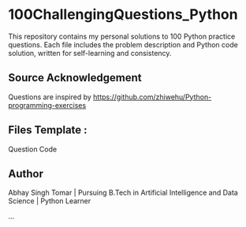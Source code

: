 # 100ChallengingQuestions_Python

This repository contains my personal solutions to 100 Python practice questions. Each file includes the problem description and Python code solution, written for self-learning and consistency.

## Source Acknowledgement
Questions are inspired by 
    https://github.com/zhiwehu/Python-programming-exercises


## Files Template :
Question
Code



## Author
 Abhay Singh Tomar | 
 Pursuing B.Tech in Artificial Intelligence and Data Science | Python Learner

 ...
